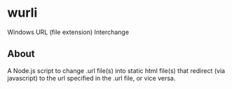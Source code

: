 # wurli

Windows URL (file extension) Interchange

## About

A Node.js script to change .url file(s) into static html file(s) that redirect (via javascript) to the url specified in the .url file, or vice versa.
